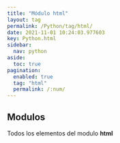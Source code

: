 ```yaml
---
title: "Módulo html"
layout: tag
permalink: /Python/tag/html/
date: 2021-11-01 10:24:03.977603
key: Python.html
sidebar: 
  nav: python
aside: 
  toc: true
pagination: 
  enabled: true
  tag: "html"
  permalink: /:num/
---
```


<h2>Modulos</h2>
Todos los elementos del modulo <strong>html</strong>
